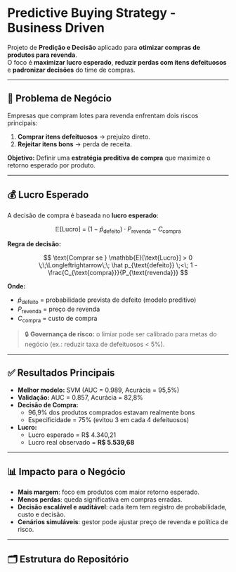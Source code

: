 # Predictive Buying Strategy - Business Driven

Projeto de **Predição e Decisão** aplicado para **otimizar compras de produtos para revenda**.  
O foco é **maximizar lucro esperado**, **reduzir perdas com itens defeituosos** e **padronizar decisões** do time de compras.

---

## 🎯 Problema de Negócio
Empresas que compram lotes para revenda enfrentam dois riscos principais:
1. **Comprar itens defeituosos** → prejuízo direto.  
2. **Rejeitar itens bons** → perda de receita.  

**Objetivo:** Definir uma **estratégia preditiva de compra** que maximize o retorno esperado por produto.

---

## 💰 Lucro Esperado

A decisão de compra é baseada no **lucro esperado**:

$$
\mathbb{E}[\text{Lucro}] \;=\; (1 - \hat p_{\text{defeito}})\cdot P_{\text{revenda}} \;-\; C_{\text{compra}}
$$

**Regra de decisão:**

$$
\text{Comprar se } \mathbb{E}[\text{Lucro}] > 0 
\;\;\Longleftrightarrow\;\;
\hat p_{\text{defeito}} \;<\; 1 - \frac{C_{\text{compra}}}{P_{\text{revenda}}}
$$

**Onde:**
- $\hat p_{\text{defeito}}$ = probabilidade prevista de defeito (modelo preditivo)  
- $P_{\text{revenda}}$ = preço de revenda  
- $C_{\text{compra}}$ = custo de compra  

> 🔒 **Governança de risco:** o limiar pode ser calibrado para metas do negócio (ex.: reduzir taxa de defeituosos < 5%).

---

## ✅ Resultados Principais

- **Melhor modelo:** SVM (AUC = 0.989, Acurácia = 95,5%)  
- **Validação:** AUC = 0.857, Acurácia = 82,8%  
- **Decisão de Compra:**  
  - 96,9% dos produtos comprados estavam realmente bons  
  - Especificidade = 75% (evitou 3 em cada 4 defeituosos)  
- **Lucro:**  
  - Lucro esperado = R$ 4.340,21  
  - Lucro real observado = **R$ 5.539,68**

---

## 📊 Impacto para o Negócio
- **Mais margem**: foco em produtos com maior retorno esperado.  
- **Menos perdas**: queda significativa em compras erradas.  
- **Decisão escalável e auditável**: cada item tem registro de probabilidade, custo e decisão.  
- **Cenários simuláveis**: gestor pode ajustar preço de revenda e política de risco.  

---

## 🗂️ Estrutura do Repositório
